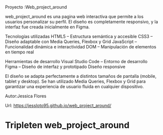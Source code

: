 Proyecto :Web_project_around

web_project_around es una pagina web interactiva que permite a los usuarios personalizar su perfil. El diseño es completamente responsivo, y la interfaz fue creada inicialmente en Figma.

Tecnologías utilizadas
HTML5 – Estructura semántica y accesible
CSS3 – Diseño adaptable con Media Queries, Flexbox y Grid
JavaScript – Funcionalidad dinámica e interactividad
DOM – Manipulación de elementos en tiempo real

Herramientas de desarrollo
Visual Studio Code – Entorno de desarrollo
Figma – Diseño de interfaz y prototipado
Diseño responsive

El diseño se adapta perfectamente a distintos tamaños de pantalla (mobile, tablet y desktop). Se han utilizado Media Queries, Flexbox y Grid para garantizar una experiencia de usuario fluida en cualquier dispositivo.

Autor:Jessica Flores

 Url: https://jessloto95.github.io/web_project_around/

# Tripleten web_project_around
